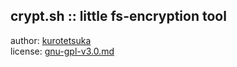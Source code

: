 ## crypt.sh :: little fs-encryption tool ##

author: [kurotetsuka](https://github.com/kurotetsuka)  
license: [gnu-gpl-v3.0.md](legal/gnu-gpl-v3.0.md)  
